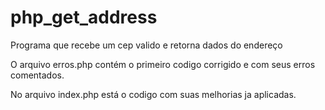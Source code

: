 # php_get_address

Programa que recebe um cep valido e retorna dados do endereço

O arquivo erros.php contém o primeiro codigo corrigido e com seus erros comentados.

No arquivo index.php está o codigo com suas melhorias ja aplicadas.


